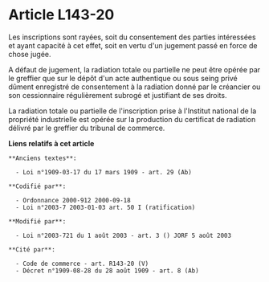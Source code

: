 # Article L143-20

Les inscriptions sont rayées, soit du consentement des parties intéressées et ayant capacité à cet effet, soit en vertu d'un
jugement passé en force de chose jugée.

A défaut de jugement, la radiation totale ou partielle ne peut être opérée par le greffier que sur le dépôt d'un acte
authentique ou sous seing privé dûment enregistré de consentement à la radiation donné par le créancier ou son cessionnaire
régulièrement subrogé et justifiant de ses droits.

La radiation totale ou partielle de l'inscription prise à l'Institut national de la propriété industrielle est opérée sur la
production du certificat de radiation délivré par le greffier du tribunal de commerce.

**Liens relatifs à cet article**

	**Anciens textes**:

	  - Loi n°1909-03-17 du 17 mars 1909 - art. 29 (Ab)

	**Codifié par**:

	  - Ordonnance 2000-912 2000-09-18
	  - Loi n°2003-7 2003-01-03 art. 50 I (ratification)

	**Modifié par**:

	  - Loi n°2003-721 du 1 août 2003 - art. 3 () JORF 5 août 2003

	**Cité par**:

	  - Code de commerce - art. R143-20 (V)
	  - Décret n°1909-08-28 du 28 août 1909 - art. 8 (Ab)
